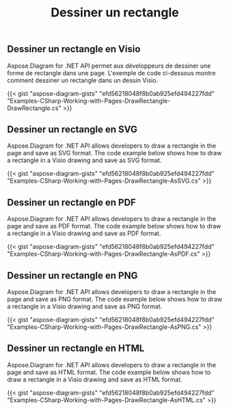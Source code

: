 ﻿---
title: Dessiner un rectangle
type: docs
weight: 10
url: /fr/net/drawing/draw-rectangle
description: Cette section explique comment dessiner un rectangle dans une page visio avec Aspose.Diagram. Prise en charge de l'utilisation de C# pour dessiner un rectangle et l'enregistrer au format pdf, svg, html, image, xps et autres formats.
---
## **Dessiner un rectangle en Visio**
Aspose.Diagram for .NET API permet aux développeurs de dessiner une forme de rectangle dans une page. L'exemple de code ci-dessous montre comment dessiner un rectangle dans un dessin Visio.

{{< gist "aspose-diagram-gists" "efd56218048f8b0ab925efd494227fdd" "Examples-CSharp-Working-with-Pages-DrawRectangle-DrawRectangle.cs" >}}

## **Dessiner un rectangle en SVG**
Aspose.Diagram for .NET API allows developers to draw a rectangle in the page and save as SVG format. The code example below shows how to draw a rectangle in a Visio drawing and save as SVG format.

{{< gist "aspose-diagram-gists" "efd56218048f8b0ab925efd494227fdd" "Examples-CSharp-Working-with-Pages-DrawRectangle-AsSVG.cs" >}}

## **Dessiner un rectangle en PDF**
Aspose.Diagram for .NET API allows developers to draw a rectangle in the page and save as PDF format. The code example below shows how to draw a rectangle in a Visio drawing and save as PDF format.

{{< gist "aspose-diagram-gists" "efd56218048f8b0ab925efd494227fdd" "Examples-CSharp-Working-with-Pages-DrawRectangle-AsPDF.cs" >}}

## **Dessiner un rectangle en PNG**
Aspose.Diagram for .NET API allows developers to draw a rectangle in the page and save as PNG format. The code example below shows how to draw a rectangle in a Visio drawing and save as PNG format.

{{< gist "aspose-diagram-gists" "efd56218048f8b0ab925efd494227fdd" "Examples-CSharp-Working-with-Pages-DrawRectangle-AsPNG.cs" >}}

## **Dessiner un rectangle en HTML**
Aspose.Diagram for .NET API allows developers to draw a rectangle in the page and save as HTML format. The code example below shows how to draw a rectangle in a Visio drawing and save as HTML format.

{{< gist "aspose-diagram-gists" "efd56218048f8b0ab925efd494227fdd" "Examples-CSharp-Working-with-Pages-DrawRectangle-AsHTML.cs" >}}
